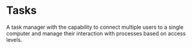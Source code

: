 # Tasks
A task manager with the capability to connect multiple users to a single computer and manage their interaction with processes based on access levels.
